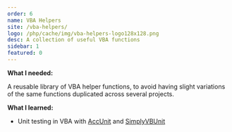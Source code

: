 ```yaml
---
order: 6
name: VBA Helpers
site: /vba-helpers/
logo: /php/cache/img/vba-helpers-logo128x128.png
desc: A collection of useful VBA functions
sidebar: 1
featured: 0
---
```


**What I needed:**

A reusable library of VBA helper functions, to avoid having slight variations of the same functions duplicated across several projects.

**What I learned:**

- Unit testing in VBA with [AccUnit](http://accunit.access-codelib.net) and [SimplyVBUnit](http://sourceforge.net/projects/simplyvbunit/)